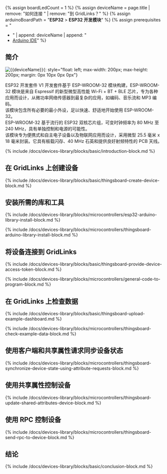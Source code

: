 {% assign boardLedCount = 1 %}
{% assign deviceName = page.title | remove: "如何连接 " | remove: "到 GridLinks？" %}
{% assign arduinoBoardPath = "**ESP32** > **ESP32 开发模块**" %}
{% assign prerequisites = "
- " | append: deviceName | append: "
- [Arduino IDE](https://www.arduino.cc/en/software)"
 %}

## 简介

![{{deviceName}}](/images/devices-library/{{page.deviceImageFileName}}){: style="float: left; max-width: 200px; max-height: 200px; margin: 0px 10px 0px 0px"}

ESP32 开发套件 V1 开发套件基于 ESP-WROOM-32 模块构建，ESP-WROOM-32 模块是来自 Espressif 的新型微型高性能 Wi-Fi + BT + BLE 芯片，专为各种应用而设计，从微功率网络传感器到最复杂的应用，如编码、音乐流和 MP3 编码。  
该模块包含所有必要的最小外设，足以快速、舒适地开始使用 ESP-WROOM-32。  
ESP-WROOM-32 基于流行的 ESP32 双核芯片组，可变时钟频率为 80 MHz 至 240 MHz，具有单独控制和电源的可能性。  
该模块专为便携式和自主电子设备以及物联网应用而设计，采用微型 25.5 毫米 x 18 毫米封装。它具有板载闪存、40 MHz 石英和提供良好射频特性的 PCB 天线。  
  
{% include /docs/devices-library/blocks/basic/introduction-block.md %}

## 在 GridLinks 上创建设备

{% include /docs/devices-library/blocks/basic/thingsboard-create-device-block.md %}

## 安装所需的库和工具

{% include /docs/devices-library/blocks/microcontrollers/esp32-arduino-library-install-block.md %}

{% include /docs/devices-library/blocks/microcontrollers/thingsboard-arduino-library-install-block.md %}

## 将设备连接到 GridLinks

{% include /docs/devices-library/blocks/basic/thingsboard-provide-device-access-token-block.md %}

{% include /docs/devices-library/blocks/microcontrollers/general-code-to-program-block.md %}

## 在 GridLinks 上检查数据

{% include /docs/devices-library/blocks/basic/thingsboard-upload-example-dashboard.md %}

{% include /docs/devices-library/blocks/microcontrollers/thingsboard-check-example-data-block.md %}

## 使用客户端和共享属性请求同步设备状态

{% include /docs/devices-library/blocks/microcontrollers/thingsboard-synchronize-device-state-using-attribute-requests-block.md %}

## 使用共享属性控制设备

{% include /docs/devices-library/blocks/microcontrollers/thingsboard-update-shared-attributes-device-block.md %}

## 使用 RPC 控制设备

{% include /docs/devices-library/blocks/microcontrollers/thingsboard-send-rpc-to-device-block.md %}

## 结论

{% include /docs/devices-library/blocks/basic/conclusion-block.md %}